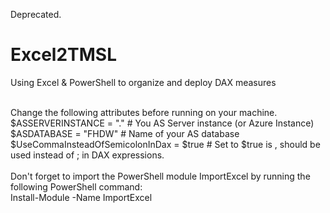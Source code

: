 Deprecated.

# Excel2TMSL
Using Excel &amp; PowerShell to organize and deploy DAX measures
<br><br>

Change the following attributes before running on your machine.
<br>
$ASSERVERINSTANCE = "." # You AS Server instance (or Azure Instance)
<br>
$ASDATABASE = "FHDW" # Name of your AS database
<br>
$UseCommaInsteadOfSemicolonInDax = $true # Set to $true is , should be used instead of ; in DAX expressions.
<br><br>
Don't forget to import the PowerShell module ImportExcel by running the following PowerShell command:
<br>
Install-Module -Name ImportExcel
<br>
